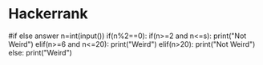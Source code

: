 # Hackerrank
#if else answer
n=int(input())
if(n%2==0):
  if(n>=2 and n<=s):
    print("Not Weird")
  elif(n>=6 and n<=20):
    print("Weird")
  elif(n>20):
    print("Not Weird")
else:
  print("Weird")
